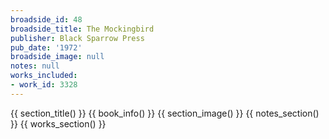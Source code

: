 ```yaml
---
broadside_id: 48
broadside_title: The Mockingbird
publisher: Black Sparrow Press
pub_date: '1972'
broadside_image: null
notes: null
works_included:
- work_id: 3328
---
```


{{ section_title() }}
{{ book_info() }}
{{ section_image() }}
{{ notes_section() }}
{{ works_section() }}
